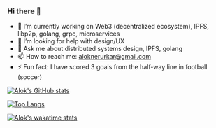 ### Hi there 👋
- 🔭  I’m currently working on Web3 (decentralized ecosystem), IPFS, libp2p, golang, grpc, microservices
- 🤔  I’m looking for help with design/UX
- 💬  Ask me about distributed systems design, IPFS, golang
- 📫  How to reach me: aloknerurkar@gmail.com
- ⚡   Fun fact: I have scored 3 goals from the half-way line in football (soccer)



[![Alok's GitHub stats](https://github-readme-stats.vercel.app/api?username=aloknerurkar)](https://github.com/anuraghazra/github-readme-stats)



[![Top Langs](https://github-readme-stats.vercel.app/api/top-langs/?username=aloknerurkar&layout=compact)](https://github.com/anuraghazra/github-readme-stats)



[![Alok's wakatime stats](https://github-readme-stats.vercel.app/api/wakatime?username=aloknerurkar&langs_count=4)](https://github.com/anuraghazra/github-readme-stats)
